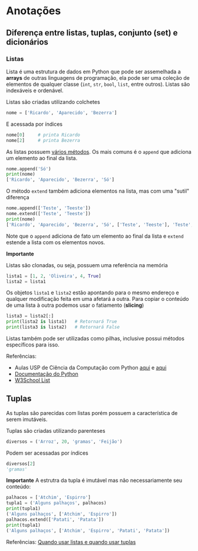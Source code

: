 # Anotações

## Diferença entre listas, tuplas, conjunto (set) e dicionários

### Listas

Lista é uma estrutura de dados em Python que pode ser assemelhada a __arrays__ de outras linguagens de programação, ela pode ser uma coleção de elementos de qualquer classe (`int`, `str`, `bool`, `list`, entre outros). Listas são indexáveis e ordenável.

Listas são criadas utilizando colchetes
```python
nome = ['Ricardo', 'Aparecido', 'Bezerra']
```
E acessada por índices
```python
nome[0]     # printa Ricardo
nome[2]     # printa Bezerra
```
As listas possuem [vários métodos](https://docs.python.org/2/tutorial/datastructures.html#more-on-lists). Os mais comuns é o `append` que adiciona um elemento ao final da lista.

```python
nome.append('Só')
print(nome)
['Ricardo', 'Aparecido', 'Bezerra', 'Só']
```

O método `extend` também adiciona elementos na lista, mas com uma "sutil" diferença

```python
nome.append(['Teste', 'Teeste'])
nome.extend(['Teste', 'Teeste'])
print(nome)
['Ricardo', 'Aparecido', 'Bezerra', 'Só', ['Teste', 'Teeste'], 'Teste', 'Teeste']
```
Note que o `append` adiciona de fato um elemento ao final da lista e `extend` estende a lista com os elementos novos.

**Importante**

Listas são clonadas, ou seja, possuem uma referência na memória

```python
lista1 = [1, 2, 'Oliveira', 4, True]
lista2 = lista1
```
Os objetos `lista1` e `lista2` estão apontando para o mesmo endereço e qualquer modificação feita em uma afetará a outra.
Para copiar o conteúdo de uma lista à outra podemos usar o fatiamento (__slicing__)

```python
lista3 = lista2[:]
print(lista2 is lista1)   # Retornará True
print(lista3 is lista2)   # Retornará False
```
Listas também pode ser utilizadas como pilhas, inclusive possui métodos específicos para isso.

Referências:
* Aulas USP de Ciência da Computação com Python [aqui](https://panda.ime.usp.br/aulasPython/static/aulasPython/aula09.html) e [aqui](https://panda.ime.usp.br/aulasPython/static/aulasPython/aula10.html)
* [Documentação do Python](https://docs.python.org/2/tutorial/datastructures.html#more-on-lists)
* [W3School List](https://www.w3schools.com/python/python_lists.asp)

## Tuplas

As tuplas são parecidas com listas porém possuem a característica de serem imutáveis.

Tuplas são criadas utilizando parenteses

```python
diversos = ('Arroz', 20, 'gramas', 'Feijão')
```
Podem ser acessadas por índices
```python
diversos[2]
'gramas'
```
**Importante**
A estrutra da tupla é imutável mas não necessariamente seu conteúdo:

```python
palhacos = ['Atchim', 'Espirro']
tupla1 = ('Alguns palhaços', palhacos)
print(tupla1)
('Alguns palhaços', ['Atchim', 'Espirro'])
palhacos.extend(['Patati', 'Patata'])  
print(tupla1)
('Alguns palhaços', ['Atchim', 'Espirro', 'Patati', 'Patata'])
```

Referências: [Quando usar listas e quando usar tuplas](https://pt.stackoverflow.com/questions/192727/quando-usar-listas-e-quando-usar-tuplas)
